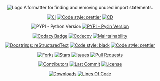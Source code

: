 <p align="center">
    <img src="docs/_media/logo-background.png" alt="Logo">
    <quote>A formatter for finding and removing unused import statements.</quote>
</p>

<p align="center"><a href="https://github.com/hadialqattan/pycln/actions?query=workflow%3ACI"><img src="https://github.com/hadialqattan/pycln/workflows/CI/badge.svg?branch=master" alt="CI"></a>
<a href="https://hadialqattan.github.io/pycln"><img src="https://img.shields.io/badge/For%20More%20Information%20See-Pycln%20Docs-B3FEFF.svg" alt="Code style: prettier"></a>
<a href="https://github.com/hadialqattan/pycln/actions?query=workflow%3ACD"><img src="https://github.com/hadialqattan/pycln/workflows/CD/badge.svg?branch=master" alt="CD"></a></p>

<p align="center"><img src="https://img.shields.io/pypi/pyversions/pycln" alt="PYPI - Python Version">
<a href="https://pypi.org/project/pycln/"><img src="https://img.shields.io/pypi/v/pycln" alt="PYPI - Pycln Version"></a></p>

<p align="center"><a href="https://www.codacy.com/manual/hadialqattan/pycln/dashboard?utm_source=github.com&amp;utm_medium=referral&amp;utm_content=hadialqattan/pycln&amp;utm_campaign=Badge_Grade"><img src="https://app.codacy.com/project/badge/Grade/e7c6c290c3c149e484634ac1905800d6" alt="Codacy Badge"></a>
<a href="https://codecov.io/gh/hadialqattan/pycln"><img src="https://codecov.io/gh/hadialqattan/pycln/branch/master/graph/badge.svg?token=VVYBDCZPHR" alt="Codecov"></a>
<a href="https://codeclimate.com/github/hadialqattan/pycln/maintainability"><img src="https://api.codeclimate.com/v1/badges/38ec82d916c0707149aa/maintainability" alt="Maintainability"></a></p>

<p align="center"><a href="https://docutils.sourceforge.io/rst.html"><img src="https://img.shields.io/badge/docstrings-reStructuredText-gree.svg" alt="Docstrings: reStructuredText"></a>
<a href="https://github.com/psf/black"><img src="https://img.shields.io/badge/code%20style-black-000000.svg" alt="Code style: black"></a>
<a href="https://github.com/prettier/prettier"><img src="https://img.shields.io/badge/code%20style-prettier-ff69b4.svg" alt="Code style: prettier"></a></p>

<p align="center"><a href="https://github.com/hadialqattan/pycln/fork"><img src="https://img.shields.io/github/forks/hadialqattan/pycln" alt="Forks"></a>
<a href="https://github.com/hadialqattan/pycln/stargazers"><img src="https://img.shields.io/github/stars/hadialqattan/pycln" alt="Stars"></a>
<a href="https://github.com/hadialqattan/pycln/issues"><img src="https://img.shields.io/github/issues/hadialqattan/pycln" alt="Issues"></a>
<a href="https://github.com/hadialqattan/pycln/pulls"><img src="https://img.shields.io/github/issues-pr/hadialqattan/pycln" alt="Pull Requests"></a></p>

<p align="center"><a href="https://github.com/hadialqattan/pycln/graphs/contributors"><img src="https://img.shields.io/github/contributors/hadialqattan/pycln" alt="Contributors"></a>
<a href="https://github.com/hadialqattan/pycln/commits/master"><img src="https://img.shields.io/github/last-commit/hadialqattan/pycln.svg" alt="Last Commit"></a>
<a href="https://github.com/hadialqattan/pycln/blob/master/LICENSE"><img src="https://img.shields.io/github/license/hadialqattan/pycln.svg" alt="License"></a></p>

<p align="center"><a href="https://pepy.tech/project/pycln"><img src="https://pepy.tech/badge/pycln" alt="Downloads"></a>
<a href="_blank"><img src="https://img.shields.io/tokei/lines/github.com/hadialqattan/pycln" alt="Lines Of Code"></a></p>
